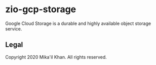 # zio-gcp-storage

Google Cloud Storage is a durable and highly available object storage service.

## Legal

Copyright 2020 Mika'il Khan. All rights reserved.